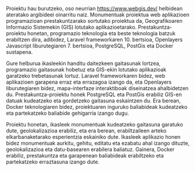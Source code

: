 Proiektu hau burutzeko, oso neurrian https://www.webgis.dev/ helbidean ateratako argibideei oinarritu naiz.
Monumentuak proiektua web aplikazioen programazioan prestakuntzarako sortutako proiektua da, Geografikoaren Informazio Sistemekin (GIS) lotutako aplikazioetarako. Prestakuntza-proiektu honetan, programazio teknologia eta beste teknologia batzuk erabiltzen dira, adibidez, Laravel frameworkaren 10. bertsioa, Openlayers Javascript liburutegiaren 7. bertsioa, PostgreSQL, PostGis eta Docker sustapena.

Gure helburua ikasleekin handitu daitezkeen gaitasunak lortzea, programazio gaitasunak hobetuz eta GIS-ekin lotutako aplikazioak garatzeko trebetasunak lortuz. Laravel frameworkaren bidez, web aplikazioen garapena erraz eta errazagoa izango da, eta Openlayers liburutegiaren bidez, mapa-interfaze interaktiboak diseinatzea ahalbidetzen du. Prestakuntza-proiektu honek PostgreSQL eta PostGis erabiliz GIS-en datuak kudeatzeko eta gordetzeko gaitasuna eskaintzen du. Era berean, Docker teknologiaren bidez, proiektuaren inguruko baliabideak kudeatzeko eta partekatzeko baliabide gehigarria izango dugu.

Proiektu honetan, ikasleek monumentuak kudeatzeko gaitasuna garatuko dute, geolokalizazioa erabiliz, eta era berean, erabiltzaileen arteko elkarbanaketarako esperientzia eskainiko dute. Ikasleek aplikazio honen bidez monumentuak aurkitu, gehitu, editatu eta ezabatu ahal izango dituzte, geolokalizazioa eta datu-basearen erabilera baliatuz. Gainera, Docker erabiliz, prestakuntza eta garapenean baliabideak erabiltzeko eta partekatzeko erraztasuna izango dute.

